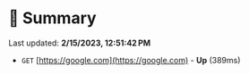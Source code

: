 # 📖 Summary
Last updated: **2/15/2023, 12:51:42 PM**

- `GET` [https://google.com](https://google.com) - **Up** (389ms)
